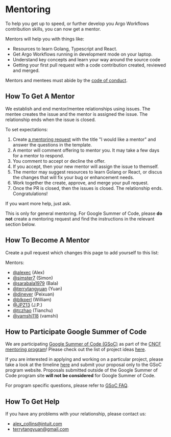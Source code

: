 # Mentoring

To help you get up to speed, or further develop you Argo Workflows contribution skills, you can now get a mentor.

Mentors will help you with things like:

* Resources to learn Golang, Typescript and React.
* Get Argo Workflows running in development mode on your laptop.
* Understand key concepts and learn your way around the source code
* Getting your first pull request with a code contribution created, reviewed and merged.

Mentors and mentees must abide by the [code of conduct](https://github.com/cncf/foundation/blob/main/code-of-conduct.md).

## How To Get A Mentor

We establish and end mentor/mentee relationships using issues. The mentee creates the issue and the mentor is assigned the issue. The relationship ends when the issue is closed.

To set expectations:

1. Create [a mentoring request](https://github.com/argoproj/argo-workflows/issues/new?assignees=&labels=mentoring%2Ctriage&template=mentoring_request.md) with the title "I would like a mentor" and answer the questions in the template.
2. A mentor will comment offering to mentor you. It may take a few days for a mentor to respond.
3. You comment to accept or decline the offer.
4. If you accept, then your new mentor will assign the issue to themself.
5. The mentor may suggest resources to learn Golang or React, or discus the changes that will fix your bug or enhancement needs.
6. Work together the create, approve, and merge your pull request.
7. Once the PR is closed, then the issues is closed. The relationship ends. Congratulations!

If you want more help, just ask.

This is only for general mentoring. For Google Summer of Code, please **do not** create a mentoring request and find the instructions in the relevant section below.

## How To Become A Mentor

Create a pull request which changes this page to add yourself to this list:

Mentors:

* [@alexec](https://github.com/alexec) (Alex)
* [@simster7](https://github.com/simster7) (Simon)
* [@sarabala1979](https://github.com/sarabala1979) (Bala)
* [@terrytangyuan](https://github.com/terrytangyuan) (Yuan)
* [@dinever](https://github.com/dinever) (Peixuan)
* [@blkperl](https://github.com/blkperl) (William)
* [@JPZ13](https://github.com/JPZ13) (J.P.)
* [@tczhao](https://github.com/tczhao) (Tianchu)
* [@vamshi118](https://github.com/vamshi1188) (vamshi)


## How to Participate Google Summer of Code

We are participating [Google Summer of Code (GSoC)](https://summerofcode.withgoogle.com/) as part of the [CNCF mentoring program](https://github.com/cncf/mentoring)! Please check out the list of project ideas [here](https://github.com/cncf/mentoring/blob//0c209dd666702b42d853a28434984772946d4c5f/programs/summerofcode/2022.md#argo).

If you are interested in applying and working on a particular project, please take a look at the timeline [here](https://developers.google.com/open-source/gsoc/timeline) and submit your proposal only to the GSoC program website. Proposals submitted outside of the Google Summer of Code program site **will not be considered** for Google Summer of Code.

For program specific questions, please refer to [GSoC FAQ](https://developers.google.com/open-source/gsoc/faq).

## How To Get Help

If you have any problems with your relationship, please contact us:

* <alex_collins@intuit.com>
* <terrytangyuan@gmail.com>
